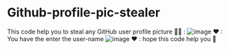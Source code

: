 # Github-profile-pic-stealer
This code help you to steal any GitHub user profile picture 🐱‍🏍
: ![image](https://user-images.githubusercontent.com/121882741/211997627-cc76f687-91af-491c-b23d-5db78d1997e4.png) ❤
: You have the enter the user-name ![image](https://user-images.githubusercontent.com/121882741/211997758-148837fb-f287-4d5f-a517-d1148a41f15d.png) ❤
: hope this code help you 🎉
